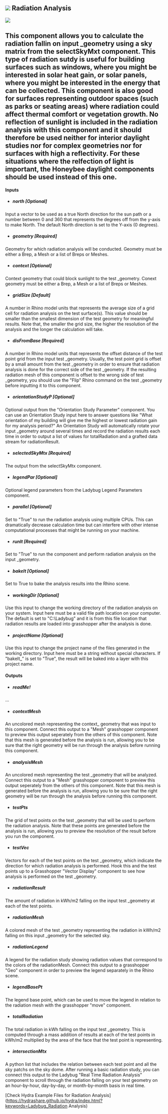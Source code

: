 ## ![](../../images/icons/Radiation_Analysis.png) Radiation Analysis

![](../../images/500x500/Radiation_Analysis.png)

This component allows you to calculate the radiation fallin on input _geometry using a sky matrix from the selectSkyMxt component. This type of radiation sutdy is useful for building surfaces such as windows, where you might be interested in solar heat gain, or solar panels, where you might be interested in the energy that can be collected. This component is also good for surfaces representing outdoor spaces (such as parks or seating areas) where radiation could affect thermal comfort or vegetation growth. No reflection of sunlight is included in the radiation analysis with this component and it should therefore be used neither for interior daylight studies nor for complex geometries nor for surfaces with high a reflectivity. For these situations where the relfection of light is important, the Honeybee daylight components should be used instead of this one. - 

#### Inputs
* ##### north [Optional]
Input a vector to be used as a true North direction for the sun path or a number between 0 and 360 that represents the degrees off from the y-axis to make North.  The default North direction is set to the Y-axis (0 degrees).
* ##### geometry [Required]
Geometry for which radiation analysis will be conducted.  Geometry must be either a Brep, a Mesh or a list of Breps or Meshes.
* ##### context [Optional]
Context geometry that could block sunlight to the test _geometry.  Conext geometry must be either a Brep, a Mesh or a list of Breps or Meshes.
* ##### gridSize [Default]
A number in Rhino model units that represents the average size of a grid cell for radiation analysis on the test surface(s).  This value should be smaller than the smallest dimension of the test geometry for meaningful results.  Note that, the smaller the grid size, the higher the resolution of the analysis and the longer the calculation will take.
* ##### disFromBase [Required]
A number in Rhino model units that represents the offset distance of the test point grid from the input test _geometry.  Usually, the test point grid is offset by a small amount from the test _geometry in order to ensure that radiation analysis is done for the correct side of the test _geometry.  If the resulting radiation mesh of this component is offset to the wrong side of test _geometry, you should use the "Flip" Rhino command on the test _geometry before inputting it to this component.
* ##### orientationStudyP [Optional]
Optional output from the "Orientation Study Parameter" component.  You can use an Orientation Study input here to answer questions like "What orientation of my building will give me the highest or lowest radiation gain for my analysis period?"  An Orientation Study will automatically rotate your input _geometry around several times and record the radiation results each time in order to output a list of values for totalRadiation and a grafted data stream for radiationResult.
* ##### selectedSkyMtx [Required]
The output from the selectSkyMtx component.
* ##### legendPar [Optional]
Optional legend parameters from the Ladybug Legend Parameters component.
* ##### parallel [Optional]
Set to "True" to run the radiation analysis using multiple CPUs.  This can dramatically decrease calculation time but can interfere with other intense computational processes that might be running on your machine.
* ##### runIt [Required]
Set to "True" to run the component and perform radiation analysis on the input _geometry.
* ##### bakeIt [Optional]
Set to True to bake the analysis results into the Rhino scene.
* ##### workingDir [Optional]
Use this input to change the working directory of the radiation analysis on your system. Input here must be a valid file path location on your computer.  The default is set to "C:\Ladybug" and it is from this file location that radiation results are loaded into grasshopper after the analysis is done.
* ##### projectName [Optional]
Use this input to change the project name of the files generated in the working directory.  Input here must be a string without special characters.  If "bakeIt_" is set to "True", the result will be baked into a layer with this project name.

#### Outputs
* ##### readMe!
...
* ##### contextMesh
An uncolored mesh representing the context_ geometry that was input to this component. Connect this output to a "Mesh" grasshopper component to preview this output seperately from the others of this component. Note that this mesh is generated before the analysis is run, allowing you to be sure that the right geometry will be run through the analysis before running this component.
* ##### analysisMesh
An uncolored mesh representing the test _geometry that will be analyzed.  Connect this output to a "Mesh" grasshopper component to preview this output seperately from the others of this component. Note that this mesh is generated before the analysis is run, allowing you to be sure that the right geometry will be run through the analysis before running this component.
* ##### testPts
The grid of test points on the test _geometry that will be used to perform the radiation analysis.  Note that these points are generated before the analysis is run, allowing you to preview the resolution of the result before you run the component.
* ##### testVec
Vectors for each of the test points on the test _geometry, which indicate the direction for which radiation analysis is performed.  Hook this and the test points up to a Grasshopper "Vector Display" component to see how analysis is performed on the test _geometry.
* ##### radiationResult
The amount of radiation in kWh/m2 falling on the input test _geometry at each of the test points.
* ##### radiationMesh
A colored mesh of the test _geometry representing the radiation in kWh/m2 falling on this input _geometry for the selected sky.
* ##### radiationLegend
A legend for the radiation study showing radiation values that correspond to the colors of the radiationMesh. Connect this output to a grasshopper "Geo" component in order to preview the legend separately in the Rhino scene.  
* ##### legendBasePt
The legend base point, which can be used to move the legend in relation to the radiation mesh with the grasshopper "move" component.
* ##### totalRadiation
The total radiation in kWh falling on the input test _geometry.  This is computed through a mass addition of results at each of the test points in kWh/m2 multiplied by the area of the face that the test point is representing.
* ##### intersectionMtx
A python list that includes the relation between each test point and all the sky patchs on the sky dome.  After running a basic radiation study, you can connect this output to the Ladybug "Real Time Radiation Analysis" component to scroll through the radiation falling on your test geometry on an hour-by-hour, day-by-day, or month-by-month basis in real time.


[Check Hydra Example Files for Radiation Analysis](https://hydrashare.github.io/hydra/index.html?keywords=Ladybug_Radiation Analysis)